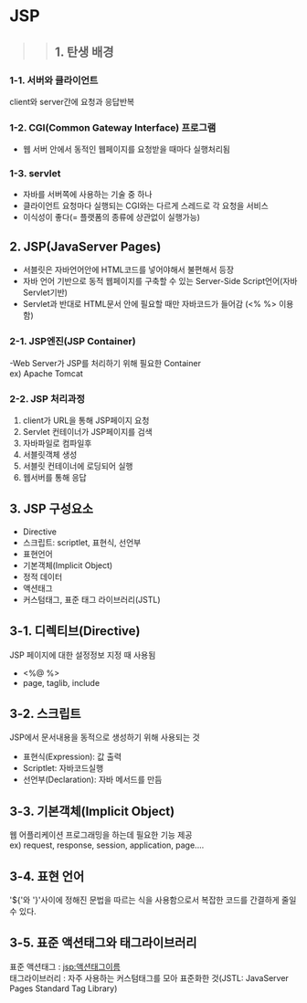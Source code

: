 # JSP  
>> ## 1. 탄생 배경  

### 1-1. 서버와 클라이언트  
client와 server간에 요청과 응답반복  

### 1-2. CGI(Common Gateway Interface) 프로그램  
- 웹 서버 안에서 동적인 웹페이지를 요청받을 때마다 실행처리됨  

### 1-3. servlet  
- 자바를 서버쪽에 사용하는 기술 중 하나  
- 클라이언트 요청마다 실행되는 CGI와는 다르게 스레드로 각 요청을 서비스  
- 이식성이 좋다(= 플랫폼의 종류에 상관없이 실행가능)  

## 2. JSP(JavaServer Pages)  
- 서블릿은 자바언어안에 HTML코드를 넣어야해서 불편해서 등장
- 자바 언어 기반으로 동적 웹페이지를 구축할 수 있는 Server-Side Script언어(자바 Servlet기반)  
- Servlet과 반대로 HTML문서 안에 필요할 때만 자바코드가 들어감
(<% %> 이용함)  

### 2-1. JSP엔진(JSP Container)  
-Web Server가 JSP를 처리하기 위해 필요한 Container  
ex) Apache Tomcat  

### 2-2. JSP 처리과정  
1) client가 URL을 통해 JSP페이지 요청  
2) Servlet 컨테이너가 JSP페이지를 검색  
3) 자바파일로 컴파일후  
4) 서블릿객체 생성  
5) 서블릿 컨테이너에 로딩되어 실행  
6) 웹서버를 통해 응답  

## 3. JSP 구성요소  
- Directive  
- 스크립트: scriptlet, 표현식, 선언부  
- 표현언어  
- 기본객체(Implicit Object)  
- 정적 데이터  
- 액션태그  
- 커스텀태그, 표준 태그 라이브러리(JSTL)  

## 3-1. 디렉티브(Directive)  
JSP 페이지에 대한 설정정보 지정 때 사용됨
- <%@ %>
- page, taglib, include  

## 3-2. 스크립트  
JSP에서 문서내용을 동적으로 생성하기 위해 사용되는 것  
- 표현식(Expression): 값 출력  
- Scriptlet: 자바코드실행  
- 선언부(Declaration): 자바 메서드를 만듬  

## 3-3. 기본객체(Implicit Object)  
웹 어플리케이션 프로그래밍을 하는데 필요한 기능 제공  
ex) request, response, session, application, page....  

## 3-4. 표현 언어  
'${'와 '}'사이에 정해진 문법을 따르는 식을 사용함으로서 복잡한 코드를 간결하게 줄일 수 있다.  

## 3-5. 표준 액션태그와 태그라이브러리
표준 액션태그 : <jsp:액션태그이름>  
태그라이브러리 : 자주 사용하는 커스텀태그를 모아 표준화한 것(JSTL: JavaServer Pages Standard Tag Library)  





















